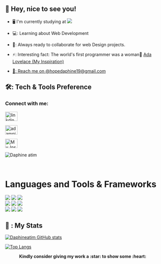 ## :wave: Hey, nice to see you!

- 🖥️ I'm currently studying at ![](https://img.shields.io/badge/Microverse-blueviolet)
      
- 💻: Learning about Web Development

- 🚀: Always ready to collaborate for web Design projects.

- ⚡: Interesting fact: The world's first programmer was a woman:woman: <a href="https://www.google.com/search?gs_ssp=eJzjYtfP1TfISTIyYPTiSUxJVMjJL0vNSUxOBQBNxAcl&q=ada+lovelace&rlz=1C1ZZZB_enUG989UG989&oq=ada+lave&aqs=chrome.1.69i57j46i10j0i10i512j0i10l6.11762j0j7&sourceid=chrome&ie=UTF-8"> Ada Lovelace (My Inspiration)
  
-  📧: Reach me on @hopedaphine19@gmail.com
<p align="left">
  
<h2> 🛠️: Tech & Tools Preference </h2>
  
<h3 align="left">Connect with me:</h3>
<p align="left">
  
  <a href="https://www.linkedin.com/in/daphine-atim-27861422a/" target="blank"><img align="center"
      src="https://raw.githubusercontent.com/rahuldkjain/github-profile-readme-generator/master/src/images/icons/Social/linked-in-alt.svg"
      alt="linkdin" height="30" width="40" /></a>
  
 <a href="https://twitter.com/DhaPhyn" target="blank"><img align="center"
      src="https://raw.githubusercontent.com/rahuldkjain/github-profile-readme-generator/master/src/images/icons/Social/twitter.svg"
      alt="adampithewan" height="30" width="40" /></a>
  
 <a href="https://www.instagram.com/dha_phyn/" target="blank"><img align="center"
      src="https://logowik.com/content/uploads/images/instagram-icon.jpg"
      alt="My_Instagram" height="30" width="40" /></a>
</p>
<p><img align="center" src="https://github.com/Adam-pw/Adam-pw/blob/main/animation_500_kxa883sd.gif" alt="Daphine atim" /></p>
	
<br>
<h1 align="left">Languages and Tools & Frameworks</h1>
  
<p align="left">
<img src="https://img.shields.io/badge/HTML5-E34F26.svg?style=for-the-badge&logo=HTML5&logoColor=white">
<img src="https://img.shields.io/badge/CSS3-1572B6.svg?style=for-the-badge&logo=CSS3&logoColor=white">
<img src="https://img.shields.io/badge/Bootstrap-7952B3.svg?style=for-the-badge&logo=Bootstrap&logoColor=white"> <br>
<img src="https://img.shields.io/badge/JavaScript-F7DF1E.svg?style=for-the-badge&logo=JavaScript&logoColor=black">
<img src="https://img.shields.io/badge/React-61DAFB.svg?style=for-the-badge&logo=React&logoColor=black">
<img src="https://img.shields.io/badge/Redux-764ABC.svg?style=for-the-badge&logo=Redux&logoColor=white"> <br>
<img src="https://img.shields.io/badge/Git-F05032.svg?style=for-the-badge&logo=Git&logoColor=white">
<img src="https://img.shields.io/badge/GitHub Actions-2088FF.svg?style=for-the-badge&logo=GitHub-Actions&logoColor=white">
<img src="https://img.shields.io/badge/Ruby-CC342D.svg?style=for-the-badge&log=Ruby-on-Rails&logoColor=white">
  </br>
  
<h2 align="left"> 💯 : My Stats</h2>

[![Daphineatim GitHub stats](https://github-readme-stats.vercel.app/api?username=Daphineatim&show_icons=true&theme=gotham)](https://github.com/Daphineatim/github-readme-stats)

[![Top Langs](https://github-readme-stats.vercel.app/api/top-langs/?username=Daphineatim&layout=compact&theme=gotham)](https://github.com/Daphineatim/github-readme-stats)




<p align="center">
	<strong> Kindly consider giving my work a :star: to show some :heart:</strong>
</p>


